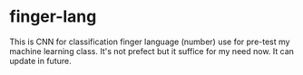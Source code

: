 # finger-lang
This is CNN for classification finger language (number) use for pre-test my machine learning class. It's not prefect but it suffice for my need now. It can update in future. 
